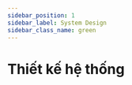 ```yaml
---
sidebar_position: 1
sidebar_label: System Design
sidebar_class_name: green
---
```


# Thiết kế hệ thống
